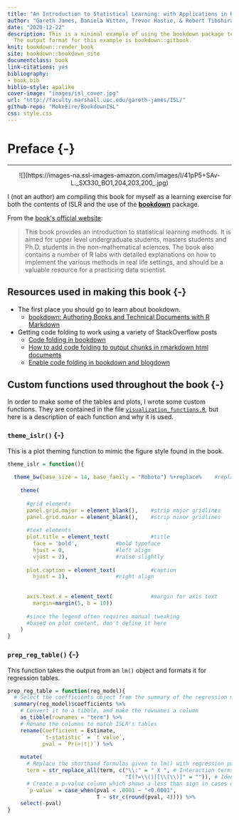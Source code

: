 ```yaml
--- 
title: "An Introduction to Statistical Learning: with Applications in R"
author: "Gareth James, Daniela Witten, Trevor Hastie, & Robert Tibshirani"
date: "2020-12-22"
description: This is a minimal example of using the bookdown package to write a book.
  The output format for this example is bookdown::gitbook.
knit: bookdown::render_book
site: bookdown::bookdown_site
documentclass: book
link-citations: yes
bibliography:
- book.bib
biblio-style: apalike
cover-image: "images/isl_cover.jpg"
url: "http://faculty.marshall.usc.edu/gareth-james/ISL/"
github-repo: "MokeEire/BookdownISL"
css: style.css
---
```



# Preface {-}
***
<div style="text-align:center;">
![](https://images-na.ssl-images-amazon.com/images/I/41pP5+SAv-L._SX330_BO1,204,203,200_.jpg)
</div>

I (not an author) am compiling this book for myself as a learning exercise for both the contents of ISLR and the use of the [**bookdown**](https://bookdown.org/) package. 

From the [book's official website](http://faculty.marshall.usc.edu/gareth-james/ISL/):

>This book provides an introduction to statistical learning methods. It is aimed for upper level undergraduate students, masters students and Ph.D. students in the non-mathematical sciences. The book also contains a number of R labs with detailed explanations on how to implement the various methods in real life settings, and should be a valuable resource for a practicing data scientist.

## Resources used in making this book {-}

- The first place you should go to learn about bookdown.
  - [bookdown: Authoring Books and Technical Documents with R Markdown](https://bookdown.org/yihui/bookdown/)
- Getting code folding to work using a variety of StackOverflow posts
  - [Code folding in bookdown](https://stackoverflow.com/questions/45360998/code-folding-in-bookdown)
  - [How to add code folding to output chunks in rmarkdown html documents](https://stackoverflow.com/questions/37755037/how-to-add-code-folding-to-output-chunks-in-rmarkdown-html-documents)
  - [Enable code folding in bookdown and blogdown](https://statnmap.com/2017-11-13-enable-code-folding-in-bookdown-and-blogdown/)
  
## Custom functions used throughout the book {-}

In order to make some of the tables and plots, I wrote some custom functions.
They are contained in the file [`visualization_functions.R`](https://github.com/MokeEire/BookdownISL/blob/master/visualization_functions.R), but here is a description of each function and why it is used.

### `theme_islr()` {-}

This is a plot theming function to mimic the figure style found in the book.


```r
theme_islr = function(){ 
  
  theme_bw(base_size = 14, base_family = "Roboto") %+replace%    #replace elements we want to change
    
    theme(
      
      #grid elements
      panel.grid.major = element_blank(),    #strip major gridlines
      panel.grid.minor = element_blank(),    #strip minor gridlines
      
      #text elements
      plot.title = element_text(             #title
        face = 'bold',            #bold typeface
        hjust = 0,                #left align
        vjust = 2),               #raise slightly
      
      plot.caption = element_text(           #caption
        hjust = 1),               #right align
      
      
      axis.text.x = element_text(            #margin for axis text
        margin=margin(5, b = 10))
      
      #since the legend often requires manual tweaking 
      #based on plot content, don't define it here
    )
}
```

### `prep_reg_table()` {-}

This function takes the output from an `lm()` object and formats it for regression tables.


```r
prep_reg_table = function(reg_model){
  # Select the coefficients object from the summary of the regression model
  summary(reg_model)$coefficients %>% 
    # Convert it to a tibble, and make the rownames a column
    as_tibble(rownames = "term") %>% 
    # Rename the columns to match ISLR's tables
    rename(Coefficient = Estimate, 
           `t-statistic` = `t value`, 
           pval = `Pr(>|t|)`) %>% 
    
    mutate(
      # Replace the shorthand formulas given to lm() with regression publishing style
      term = str_replace_all(term, c("\\:" = " X ", # Interaction terms
                                     "I(?=\\()|[\\(\\)]" = "")), # Identity function
      # Create a p-value column which shows a less than sign in cases of very small p-values
      `p-value` = case_when(pval < .0001 ~ "<0.0001",
                            T ~ str_c(round(pval, 4)))) %>%
    select(-pval)
}
```

